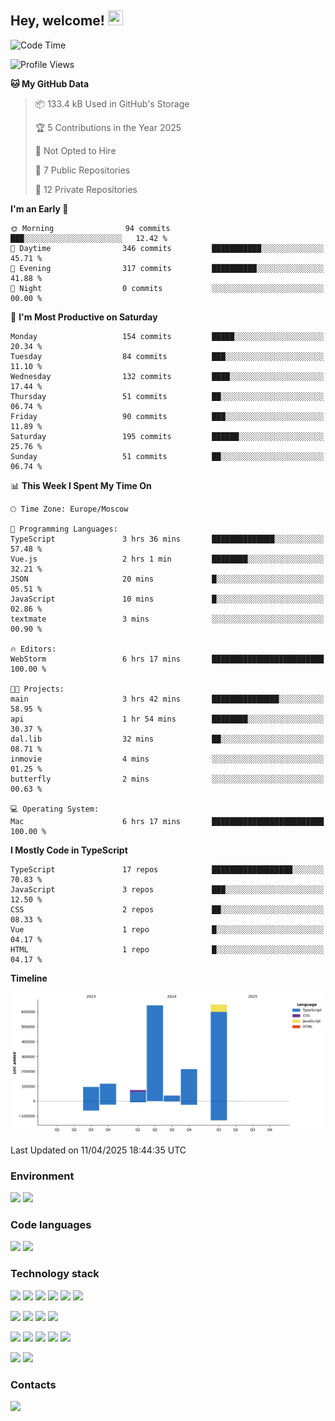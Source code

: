 ## Hey, welcome!   <img src="https://github.com/blackcater/blackcater/raw/main/images/Hi.gif" height="24" width="24"/></h1>

<!--START_SECTION:waka-->
![Code Time](http://img.shields.io/badge/Code%20Time-512%20hrs%2043%20mins-blue)

![Profile Views](http://img.shields.io/badge/Profile%20Views-0-blue)

**🐱 My GitHub Data** 

> 📦 133.4 kB Used in GitHub's Storage 
 > 
> 🏆 5 Contributions in the Year 2025
 > 
> 🚫 Not Opted to Hire
 > 
> 📜 7 Public Repositories 
 > 
> 🔑 12 Private Repositories 
 > 
**I'm an Early 🐤** 

```text
🌞 Morning                94 commits          ███░░░░░░░░░░░░░░░░░░░░░░   12.42 % 
🌆 Daytime                346 commits         ███████████░░░░░░░░░░░░░░   45.71 % 
🌃 Evening                317 commits         ██████████░░░░░░░░░░░░░░░   41.88 % 
🌙 Night                  0 commits           ░░░░░░░░░░░░░░░░░░░░░░░░░   00.00 % 
```
📅 **I'm Most Productive on Saturday** 

```text
Monday                   154 commits         █████░░░░░░░░░░░░░░░░░░░░   20.34 % 
Tuesday                  84 commits          ███░░░░░░░░░░░░░░░░░░░░░░   11.10 % 
Wednesday                132 commits         ████░░░░░░░░░░░░░░░░░░░░░   17.44 % 
Thursday                 51 commits          ██░░░░░░░░░░░░░░░░░░░░░░░   06.74 % 
Friday                   90 commits          ███░░░░░░░░░░░░░░░░░░░░░░   11.89 % 
Saturday                 195 commits         ██████░░░░░░░░░░░░░░░░░░░   25.76 % 
Sunday                   51 commits          ██░░░░░░░░░░░░░░░░░░░░░░░   06.74 % 
```


📊 **This Week I Spent My Time On** 

```text
🕑︎ Time Zone: Europe/Moscow

💬 Programming Languages: 
TypeScript               3 hrs 36 mins       ██████████████░░░░░░░░░░░   57.48 % 
Vue.js                   2 hrs 1 min         ████████░░░░░░░░░░░░░░░░░   32.21 % 
JSON                     20 mins             █░░░░░░░░░░░░░░░░░░░░░░░░   05.51 % 
JavaScript               10 mins             █░░░░░░░░░░░░░░░░░░░░░░░░   02.86 % 
textmate                 3 mins              ░░░░░░░░░░░░░░░░░░░░░░░░░   00.90 % 

🔥 Editors: 
WebStorm                 6 hrs 17 mins       █████████████████████████   100.00 % 

🐱‍💻 Projects: 
main                     3 hrs 42 mins       ███████████████░░░░░░░░░░   58.95 % 
api                      1 hr 54 mins        ████████░░░░░░░░░░░░░░░░░   30.37 % 
dal.lib                  32 mins             ██░░░░░░░░░░░░░░░░░░░░░░░   08.71 % 
inmovie                  4 mins              ░░░░░░░░░░░░░░░░░░░░░░░░░   01.25 % 
butterfly                2 mins              ░░░░░░░░░░░░░░░░░░░░░░░░░   00.63 % 

💻 Operating System: 
Mac                      6 hrs 17 mins       █████████████████████████   100.00 % 
```

**I Mostly Code in TypeScript** 

```text
TypeScript               17 repos            ██████████████████░░░░░░░   70.83 % 
JavaScript               3 repos             ███░░░░░░░░░░░░░░░░░░░░░░   12.50 % 
CSS                      2 repos             ██░░░░░░░░░░░░░░░░░░░░░░░   08.33 % 
Vue                      1 repo              █░░░░░░░░░░░░░░░░░░░░░░░░   04.17 % 
HTML                     1 repo              █░░░░░░░░░░░░░░░░░░░░░░░░   04.17 % 
```



**Timeline**

![Lines of Code chart](https://raw.githubusercontent.com/IntarialN/IntarialN/main/assets/bar_graph.png)


 Last Updated on 11/04/2025 18:44:35 UTC
<!--END_SECTION:waka-->

### Environment

![](https://img.shields.io/badge/IDE_WebStorm-informational?style=flat&logo=WebStorm&logoColor=white&color=0E1117)
![](https://img.shields.io/badge/OS_macOS-informational?style=flat&logo=macos&logoColor=white&color=0E1117)

### Code languages

![](https://img.shields.io/badge/TypeScript-informational?style=flat&logo=TypeScript&logoColor=white&color=0E1117)
![](https://img.shields.io/badge/JavaScript-informational?style=flat&logo=JavaScript&logoColor=white&color=0E1117)

### Technology stack

![](https://img.shields.io/badge/React-informational?style=flat&logo=React&logoColor=white&color=0E1117)
![](https://img.shields.io/badge/React_Native-informational?style=flat&logo=React&logoColor=white&color=0E1117)
![](https://img.shields.io/badge/Electron-informational?style=flat&logo=Electron&logoColor=white&color=0E1117)
![](https://img.shields.io/badge/Vite-informational?style=flat&logo=Vite&logoColor=white&color=0E1117)
![](https://img.shields.io/badge/Mobx-informational?style=flat&logo=MobX&logoColor=white&color=0E1117)
![](https://img.shields.io/badge/Redux-informational?style=flat&logo=Redux&logoColor=white&color=0E1117)

![](https://img.shields.io/badge/Node.js-informational?style=flat&logo=Node.js&logoColor=white&color=0E1117)
![](https://img.shields.io/badge/Nest.js-informational?style=flat&logo=Node.js&logoColor=white&color=0E1117)
![](https://img.shields.io/badge/TypeORM-informational?style=flat&logo=Node.js&logoColor=white&color=0E1117)
![](https://img.shields.io/badge/Express-informational?style=flat&logo=Express&logoColor=white&color=0E1117)

![](https://img.shields.io/badge/PostgreSQL-informational?style=flat&logo=PostgreSQL&logoColor=white&color=0E1117)
![](https://img.shields.io/badge/MongoDB-informational?style=flat&logo=MongoDB&logoColor=white&color=0E1117)
![](https://img.shields.io/badge/MySQL-informational?style=flat&logo=MySQL&logoColor=white&color=0E1117)
![](https://img.shields.io/badge/Redis-informational?style=flat&logo=Redis&logoColor=white&color=0E1117)
![](https://img.shields.io/badge/Docker-informational?style=flat&logo=docker&logoColor=white&color=0E1117)

![](https://img.shields.io/badge/GitHub-informational?style=flat&logo=github&logoColor=white&color=0E1117)
![](https://img.shields.io/badge/GitLab-informational?style=flat&logo=gitlab&logoColor=white&color=0E1117)

### Contacts

[![](https://img.shields.io/badge/Intarial-informational?style=flat&logo=Telegram&logoColor=white&color=0E1117)](https://t.me/intarial)
